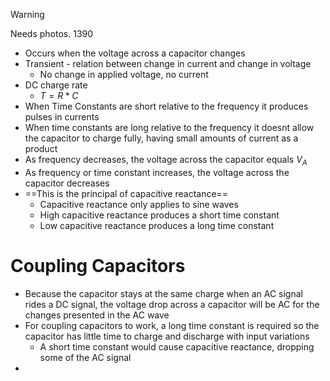 >[!Warning]
>Needs photos.
>1390 


- Occurs when the voltage across a capacitor changes
- Transient - relation between change in current and change in voltage
	- No change in applied voltage, no current
- DC charge rate
	- $T=R*C$
- When Time Constants are short relative to the frequency it produces pulses in currents
- When time constants are long relative to the frequency it doesnt allow the capacitor to charge fully, having small amounts of current as a product
- As frequency decreases, the voltage across the capacitor equals $V_A$
- As frequency or time constant increases, the voltage across the capacitor decreases
- ==This is the principal of capacitive reactance==
	- Capacitive reactance only applies to sine waves
	- High capacitive reactance produces a short time constant
	- Low capacitive reactance produces a long time constant

# Coupling Capacitors

- Because the capacitor stays at the same charge when an AC signal rides a DC signal, the voltage drop across a capacitor will be AC for the changes presented in the AC wave
- For coupling capacitors to work, a long time constant is required so the capacitor has little time to charge and discharge with input variations
	- A short time constant would cause capacitive reactance, dropping some of the AC signal
- 
